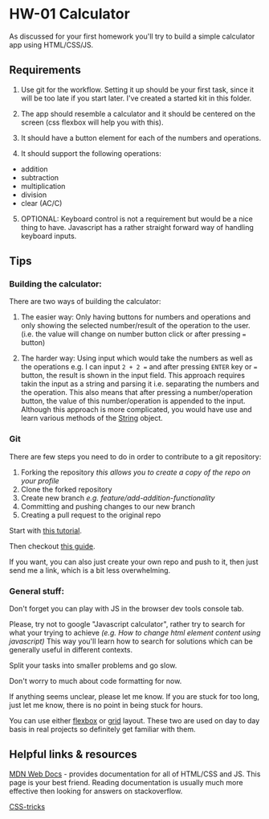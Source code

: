 # HW-01 Calculator

As discussed for your first homework you'll try to build a simple calculator app using HTML/CSS/JS.

## Requirements

1. Use git for the workflow. Setting it up should be your first task, since it will be too late if you start later. I've created a started kit in this folder.

2. The app should resemble a calculator and it should be centered on the screen (css flexbox will help you with this).

3. It should have a button element for each of the numbers and operations.

4. It should support the following operations:

- addition
- subtraction
- multiplication
- division
- clear (AC/C)

5. OPTIONAL: Keyboard control is not a requirement but would be a nice thing to have. Javascript has a rather straight forward way of handling keyboard inputs.

## Tips

### Building the calculator:

There are two ways of building the calculator:

1. The easier way: Only having buttons for numbers and operations and only showing the selected number/result of the operation to the user. (i.e. the value will change on number button click or after pressing `=` button)

2. The harder way: Using input which would take the numbers as well as the operations e.g. I can input `2 + 2 =` and after pressing `ENTER` key or `=` button, the result is shown in the input field. This approach requires takin the input as a string and parsing it i.e. separating the numbers and the operation. This also means that after pressing a number/operation button, the value of this number/operation is appended to the input. Although this approach is more complicated, you would have use and learn various methods of the [String](https://developer.mozilla.org/en-US/docs/Web/JavaScript/Reference/Global_Objects/String) object.

### Git

There are few steps you need to do in order to contribute to a git repository:

1. Forking the repository _this allows you to create a copy of the repo on your profile_
2. Clone the forked repository
3. Create new branch _e.g. feature/add-addition-functionality_
4. Committing and pushing changes to our new branch
5. Creating a pull request to the original repo

Start with [this tutorial](https://www.youtube.com/watch?v=USjZcfj8yxE).

Then checkout [this guide](https://simpleit.rocks/git/contributing-to-a-github-repository-step-by-step/).

If you want, you can also just create your own repo and push to it, then just send me a link, which is a bit less overwhelming.

### General stuff:

Don't forget you can play with JS in the browser dev tools console tab.

Please, try not to google "Javascript calculator", rather try to search for what your trying to achieve _(e.g. How to change html element content using javascript)_ This way you'll learn how to search for solutions which can be generally useful in different contexts.

Split your tasks into smaller problems and go slow.

Don't worry to much about code formatting for now.

If anything seems unclear, please let me know. If you are stuck for too long, just let me know, there is no point in being stuck for hours.

You can use either [flexbox](https://css-tricks.com/snippets/css/a-guide-to-flexbox/) or [grid](https://css-tricks.com/snippets/css/complete-guide-grid/) layout. These two are used on day to day basis in real projects so definitely get familiar with them.

## Helpful links & resources

[MDN Web Docs](https://developer.mozilla.org/en-US/docs/Web) - provides documentation for all of HTML/CSS and JS. This page is your best friend. Reading documentation is usually much more effective then looking for answers on stackoverflow.

[CSS-tricks](https://css-tricks.com/)
